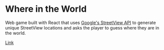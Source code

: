 # Where in the World

Web game built with React that uses [Google's StreetView API](https://developers.google.com/maps/documentation/streetview/overview) to generate unique StreetView locations and asks the player to guess where they are in the world. 

[Link](https://where-world.herokuapp.com/)
